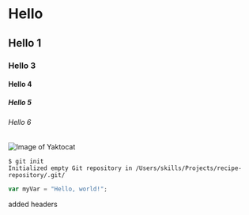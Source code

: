 # Hello
## Hello 1
### Hello 3
#### Hello 4
##### Hello 5
###### Hello 6

![Image of Yaktocat](https://octodex.github.com/images/yaktocat.png "Yocat")


```
$ git init
Initialized empty Git repository in /Users/skills/Projects/recipe-repository/.git/
```


``` javascript
var myVar = "Hello, world!";
```



added headers
